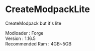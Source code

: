 # CreateModpackLite

CreateModpack but it's lite

Modloader : Forge   
Version : 1.16.5   
Recommended Ram : 4GB~5GB
